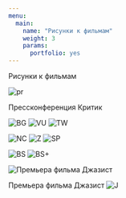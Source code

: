 ```yaml
---
menu:
  main:
    name: "Рисунки к фильмам"
    weight: 3
    params:
      portfolio: yes
---
```

Рисунки к фильмам

![pr](IMG_7588.JPG) 

Прессконференция Критик





![BG](03BG.png)
![VU](VU+.png) 
![TW](TomWaits+.png)  

![NC](NC.png) 
![Z](Z.png)
![SP](SP.png)

![BS](BS.png) 
![BS+](BS+.png)  

![Премьера фильма Джазист](Jazzman.png)

Премьера фильма Джазист
![J](J.png) 




